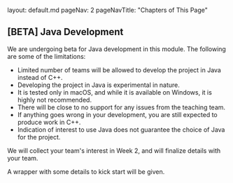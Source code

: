 <br>

<frontmatter>
  layout: default.md
  pageNav: 2
  pageNavTitle: "Chapters of This Page"
</frontmatter>

## [BETA] Java Development

We are undergoing beta for Java development in this module.
The following are some of the limitations:

* Limited number of teams will be allowed to develop the project in Java instead of C++.
* Developing the project in Java is experimental in nature.
* It is tested only in macOS, and while it is available on Windows, it is highly not recommended.
* There will be close to no support for any issues from the teaching team.
* If anything goes wrong in your development, you are still expected to produce work in C++.
* Indication of interest to use Java does not guarantee the choice of Java for the project.

We will collect your team's interest in Week 2, and will finalize details with your team.

A wrapper with some details to kick start will be given.
